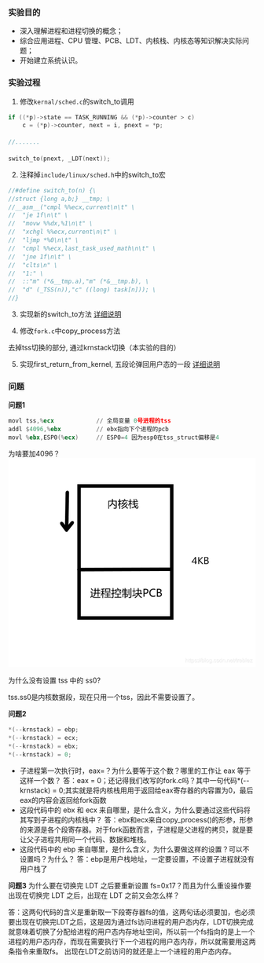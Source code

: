 ### 实验目的

- 深入理解进程和进程切换的概念；
- 综合应用进程、CPU 管理、PCB、LDT、内核栈、内核态等知识解决实际问题；
- 开始建立系统认识。

### 实验过程
1. 修改`kernal/sched.c`的switch_to调用

```c
if ((*p)->state == TASK_RUNNING && (*p)->counter > c)
    c = (*p)->counter, next = i, pnext = *p;

//.......

switch_to(pnext, _LDT(next));
```

2. 注释掉`include/linux/sched.h`中的switch_to宏

```c
//#define switch_to(n) {\
//struct {long a,b;} __tmp; \
//__asm__("cmpl %%ecx,current\n\t" \
//	"je 1f\n\t" \
//	"movw %%dx,%1\n\t" \
//	"xchgl %%ecx,current\n\t" \
//	"ljmp *%0\n\t" \
//	"cmpl %%ecx,last_task_used_math\n\t" \
//	"jne 1f\n\t" \
//	"clts\n" \
//	"1:" \
//	::"m" (*&__tmp.a),"m" (*&__tmp.b), \
//	"d" (_TSS(n)),"c" ((long) task[n])); \
//}
```

3. 实现新的switch_to方法
[详细说明](https://www.cxymm.net/article/qq_42518941/119182097)

4. 修改`fork.c`中copy_process方法

去掉tss切换的部分, 通过krnstack切换（本实验的目的）

5. 实现first_return_from_kernel, 五段论弹回用户态的一段
[详细说明](https://blog.csdn.net/qq_37857224/article/details/119172255)


### 问题

**问题1**
```asm
movl tss,%ecx            // 全局变量 0号进程的tss
addl $4096,%ebx          // ebx指向下个进程的pcb
movl %ebx,ESP0(%ecx)     // ESP0=4 因为esp0在tss_struct偏移是4
```
为啥要加4096？
![](images/q1.png)

为什么没有设置 tss 中的 ss0?

tss.ss0是内核数据段，现在只用一个tss，因此不需要设置了。

**问题2**
```c
*(--krnstack) = ebp;
*(--krnstack) = ecx;
*(--krnstack) = ebx;
*(--krnstack) = 0;
```

- 子进程第一次执行时，eax=？为什么要等于这个数？哪里的工作让 eax 等于这样一个数？
答：eax = 0；还记得我们改写的fork.c吗？其中一句代码*(--krnstack) = 0;其实就是将内核栈用用于返回给eax寄存器的内容置为0，最后eax的内容会返回给fork函数
- 这段代码中的 ebx 和 ecx 来自哪里，是什么含义，为什么要通过这些代码将其写到子进程的内核栈中？
答：ebx和ecx来自copy_process()的形参，形参的来源是各个段寄存器。对于fork函数而言，子进程是父进程的拷贝，就是要让父子进程共用同一个代码、数据和堆栈。
- 这段代码中的 ebp 来自哪里，是什么含义，为什么要做这样的设置？可以不设置吗？为什么？
答：ebp是用户栈地址，一定要设置，不设置子进程就没有用户栈了

**问题3**
为什么要在切换完 LDT 之后要重新设置 fs=0x17？而且为什么重设操作要出现在切换完 LDT 之后，出现在 LDT 之前又会怎么样？

答：这两句代码的含义是重新取一下段寄存器fs的值，这两句话必须要加，也必须要出现在切换完LDT之后，这是因为通过fs访问进程的用户态内存，LDT切换完成就意味着切换了分配给进程的用户态内存地址空间，所以前一个fs指向的是上一个进程的用户态内存，而现在需要执行下一个进程的用户态内存，所以就需要用这两条指令来重取fs。 出现在LDT之前访问的就还是上一个进程的用户态内存。